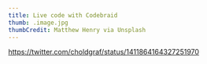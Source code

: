 ```yaml
---
title: Live code with Codebraid
thumb: .image.jpg
thumbCredit: Matthew Henry via Unsplash
---
```


https://twitter.com/choldgraf/status/1411864164327251970